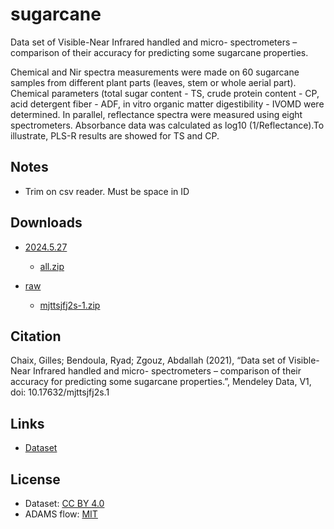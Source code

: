# sugarcane
Data set of Visible-Near Infrared handled and micro- spectrometers – comparison of their accuracy for 
predicting some sugarcane properties.

Chemical and Nir spectra measurements were made on 60 sugarcane samples from different plant parts (leaves, 
stem or whole aerial part). Chemical parameters (total sugar content - TS, crude protein content - CP, 
acid detergent fiber - ADF, in vitro organic matter digestibility - IVOMD were determined. In parallel, 
reflectance spectra were measured using eight spectrometers. Absorbance data was calculated as log10 
(1/Reflectance).To illustrate, PLS-R results are showed for TS and CP.


## Notes

* Trim on csv reader. Must be space in ID


## Downloads

* [2024.5.27](https://github.com/spectral-datasets/sugarcane/releases/tag/v2024.5.27)

  * [all.zip](https://github.com/spectral-datasets/sugarcane/releases/download/v2024.5.27/all.zip)
 
* [raw](https://github.com/spectral-datasets/sugarcane/releases/tag/raw)

  * [mjttsjfj2s-1.zip](https://github.com/spectral-datasets/sugarcane/releases/download/raw/mjttsjfj2s-1.zip) 


## Citation

Chaix, Gilles; Bendoula, Ryad; Zgouz, Abdallah (2021), “Data set of Visible-Near Infrared handled and micro- spectrometers – comparison of their accuracy for predicting some sugarcane properties.”, Mendeley Data, V1, doi: 10.17632/mjttsjfj2s.1  


## Links

* [Dataset](https://data.mendeley.com/datasets/mjttsjfj2s/1)


## License

* Dataset: [CC BY 4.0](https://creativecommons.org/licenses/by/4.0/)
* ADAMS flow: [MIT](https://opensource.org/licenses/MIT)
